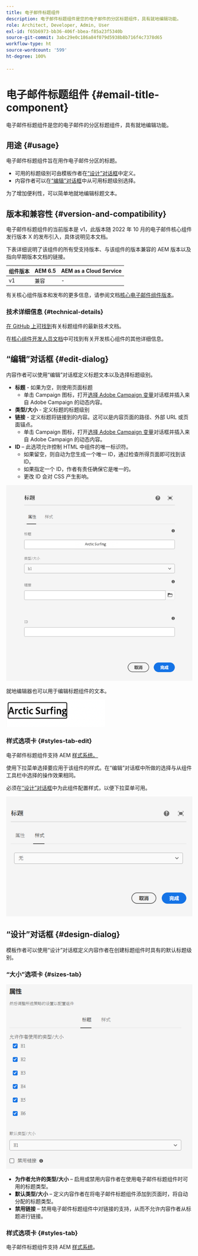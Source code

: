 ```yaml
---
title: 电子邮件标题组件
description: 电子邮件标题组件是您的电子邮件的分区标题组件，具有就地编辑功能。
role: Architect, Developer, Admin, User
exl-id: f65b6973-bb36-406f-bbea-f85a23f5340b
source-git-commit: 3abc29e0c186a84f079d5938b8b716f4c7378d65
workflow-type: ht
source-wordcount: '599'
ht-degree: 100%

---
```



# 电子邮件标题组件 {#email-title-component}

电子邮件标题组件是您的电子邮件的分区标题组件，具有就地编辑功能。

## 用途 {#usage}

电子邮件标题组件旨在用作电子邮件分区的标题。

* 可用的标题级别可由模板作者在[“设计”对话框](#design-dialog)中定义。
* 内容作者可以在[“编辑”对话框](#edit-dialog)中从可用标题级别选择。

为了增加便利性，可以简单地就地编辑标题文本。

## 版本和兼容性 {#version-and-compatibility}

电子邮件标题组件的当前版本是 v1，此版本随 2022 年 10 月的电子邮件核心组件发行版本 X 的发布引入，具体说明见本文档。

下表详细说明了该组件的所有受支持版本、与该组件的版本兼容的 AEM 版本以及指向早期版本文档的链接。

| 组件版本 | AEM 6.5 | AEM as a Cloud Service |
|---|---|---|
| v1 | 兼容 | - |

有关核心组件版本和发布的更多信息，请参阅文档[核心电子邮件组件版本](/help/versions.md)。

### 技术详细信息 {#technical-details}

[在 GitHub 上可找到](https://adobe.com/go/aem_cmp_tech_email_title_v1_cn)有关标题组件的最新技术文档。

在[核心组件开发人员文档](/help/developing/overview.md)中可找到有关开发核心组件的其他详细信息。

## “编辑”对话框 {#edit-dialog}

内容作者可以使用“编辑”对话框定义标题文本以及选择标题级别。

* **标题** - 如果为空，则使用页面标题
   * 单击 Campaign 图标，打开[选择 Adobe Campaign 变量](/help/email/campaign-variables.md)对话框并插入来自 Adobe Campaign 的动态内容。
* **类型/大小** - 定义标题的标题级别
* **链接** - 定义标题将链接到的内容。这可以是内容页面的路径、外部 URL 或页面锚点。
   * 单击 Campaign 图标，打开[选择 Adobe Campaign 变量](/help/email/campaign-variables.md)对话框并插入来自 Adobe Campaign 的动态内容。
* **ID** – 此选项允许控制 HTML 中组件的唯一标识符。
   * 如果留空，则自动为您生成一个唯一 ID，通过检查所得页面即可找到该 ID。
   * 如果指定一个 ID，作者有责任确保它是唯一的。
   * 更改 ID 会对 CSS 产生影响。

![电子邮件标题组件的“编辑”对话框](/help/email/assets/email-title-edit.png)

就地编辑器也可以用于编辑标题组件的文本。

![就地编辑电子邮件标题组件](/help/email/assets/email-title-edit-inline.png)

### 样式选项卡 {#styles-tab-edit}

电子邮件标题组件支持 AEM [样式系统。](/help/get-started/authoring.md#component-styling)

使用下拉菜单选择要应用于该组件的样式。在“编辑”对话框中所做的选择与从组件工具栏中选择的操作效果相同。

必须在[“设计”对话框](#design-dialog)中为此组件配置样式，以便下拉菜单可用。

![标题组件“编辑”对话框的“样式”选项卡](/help/email/assets/email-title-edit-styles.png)

## “设计”对话框 {#design-dialog}

模板作者可以使用“设计”对话框定义内容作者在创建标题组件时具有的默认标题级别。

### “大小”选项卡 {#sizes-tab}

![标题组件的“设计”对话框](/help/email/assets/email-title-design.png)

* **为作者允许的类型/大小** – 启用或禁用内容作者在使用电子邮件标题组件时可用的标题类型。
* **默认类型/大小** – 定义内容作者在将电子邮件标题组件添加到页面时，将自动分配的标题类型。
* **禁用链接** – 禁用电子邮件标题组件中对链接的支持，从而不允许内容作者从标题进行链接。

### 样式选项卡 {#styles-tab}

电子邮件标题组件支持 AEM [样式系统](/help/get-started/authoring.md#component-styling)。
